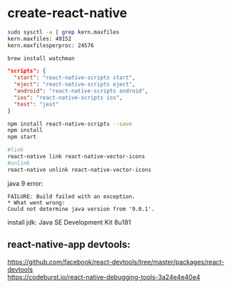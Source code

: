 # create-react-native

```bash
sudo sysctl -a | grep kern.maxfiles
kern.maxfiles: 49152
kern.maxfilesperproc: 24576

brew install watchman
```
```json
"scripts": {
  "start": "react-native-scripts start",
  "eject": "react-native-scripts eject",
  "android": "react-native-scripts android",
  "ios": "react-native-scripts ios",
  "test": "jest"
}
```
```bash
npm install react-native-scripts --save
npm install
npm start
```

```bash
#link
react-native link react-native-vector-icons
#unlink
react-native unlink react-native-vector-icons
```

java 9 error:
```
FAILURE: Build failed with an exception.
* What went wrong:
Could not determine java version from '9.0.1'.
```
install jdk: Java SE Development Kit 8u181



## react-native-app devtools: 

https://github.com/facebook/react-devtools/tree/master/packages/react-devtools  
https://codeburst.io/react-native-debugging-tools-3a24e4e40e4  



<!--stackedit_data:
eyJoaXN0b3J5IjpbODY5MzU4MTk3LDcxMjM2NTI5OCwxNTQyNj
M2NDUyLC0yMTI0NjgxMjU3LC0xODYwODg3MDg4LC0xNTkxMjU2
MDc1XX0=
-->